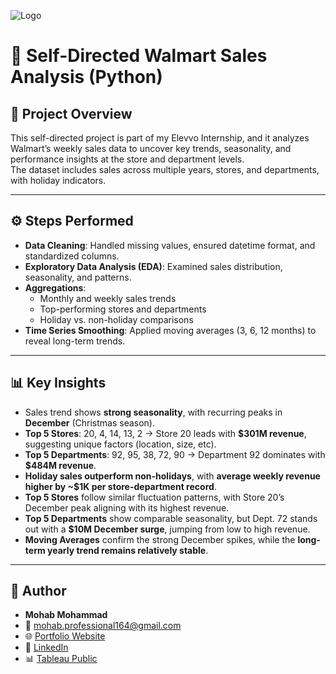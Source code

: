 ![Logo](https://assets1.storebrands.com/images/v/max_width_640/sb/2023-07/walmart.jpg)
# 🛒 Self-Directed Walmart Sales Analysis (Python)

## 📌 Project Overview
This self-directed project is part of my Elevvo Internship, and it analyzes Walmart’s weekly sales data to uncover key trends, seasonality, and performance insights at the store and department levels.  
The dataset includes sales across multiple years, stores, and departments, with holiday indicators.

---

## ⚙️ Steps Performed
- **Data Cleaning**: Handled missing values, ensured datetime format, and standardized columns.  
- **Exploratory Data Analysis (EDA)**: Examined sales distribution, seasonality, and patterns.  
- **Aggregations**:
  - Monthly and weekly sales trends
  - Top-performing stores and departments
  - Holiday vs. non-holiday comparisons
- **Time Series Smoothing**: Applied moving averages (3, 6, 12 months) to reveal long-term trends.

---

## 📊 Key Insights
- Sales trend shows **strong seasonality**, with recurring peaks in **December** (Christmas season).  
- **Top 5 Stores**: 20, 4, 14, 13, 2 → Store 20 leads with **$301M revenue**, suggesting unique factors (location, size, etc).  
- **Top 5 Departments**: 92, 95, 38, 72, 90 → Department 92 dominates with **$484M revenue**.  
- **Holiday sales outperform non-holidays**, with **average weekly revenue higher by ~$1K per store-department record**.  
- **Top 5 Stores** follow similar fluctuation patterns, with Store 20’s December peak aligning with its highest revenue.  
- **Top 5 Departments** show comparable seasonality, but Dept. 72 stands out with a **$10M December surge**, jumping from low to high revenue.  
- **Moving Averages** confirm the strong December spikes, while the **long-term yearly trend remains relatively stable**.

---

## 👤 Author
- **Mohab Mohammad**  
- 📧 [mohab.professional164@gmail.com](mailto:mohab.professional164@gmail.com)  
- 🌐 [Portfolio Website](https://mohab-dataanalyst.github.io)  
- 💼 [LinkedIn](https://www.linkedin.com/in/mohabmohammad-dataanalyst)  
- 📊 [Tableau Public](https://public.tableau.com/app/profile/mohab.mohammad5635/vizzes)
